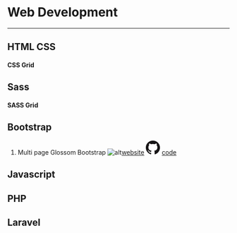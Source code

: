 # Web Development

---

## HTML CSS

#### CSS Grid

## Sass

#### SASS Grid

## Bootstrap

1. Multi page Glossom Bootstrap ![alt](https://github.com/hemanshuEng/Web-Development/tree/master/img/Github-Mark-32px.png)[website](https://hemanshueng.github.io/Glossom-Bootstrap/contact.html) ![alt](Github-Mark-32px.png) [ code ](https://github.com/hemanshuEng/Glossom-Bootstrap)

## Javascript

## PHP

## Laravel
